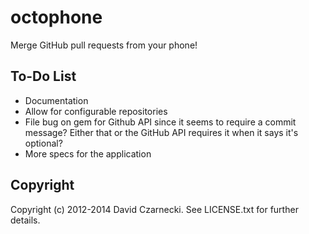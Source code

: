 # octophone

Merge GitHub pull requests from your phone!

## To-Do List

* Documentation
* Allow for configurable repositories
* File bug on gem for Github API since it seems to require a commit message? Either that or the GitHub API requires it when it says it's optional?
* More specs for the application


## Copyright

Copyright (c) 2012-2014 David Czarnecki. See LICENSE.txt for further details.
